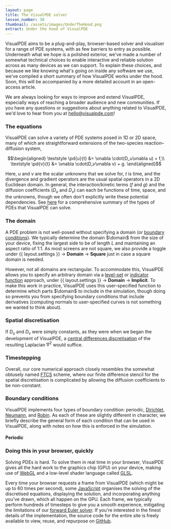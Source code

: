 ```yaml
---
layout: page
title: The VisualPDE solver
lesson_number: 30
thumbnail: /assets/images/UnderTheHood.png
extract: Under the hood of VisualPDE
---
```


VisualPDE aims to be a plug-and-play, browser-based solver and visualiser for a range of PDE systems, with as few barriers to entry as possible. Underneath what we hope is a polished exterior, we've made a number of somewhat technical choices to enable interactive and reliable solution across as many devices as we can support. To explain these choices, and because we like knowing what's going on inside any software we use, we've compiled a short summary of how VisualPDE works under the hood. Soon, this will be accompanied by a more detailed account in an open-access article.

We are always looking for ways to improve and extend VisualPDE, especially ways of reaching a broader audience and new communities. If you have any questions or suggestions about anything related to VisualPDE, we'd love to hear from you at [hello@visualpde.com](mailto:hello@visualpde.com)!

### The equations <a id='equations'>
VisualPDE can solve a variety of PDE systems posed in 1D or 2D space, many of which are straightforward extensions of the two-species reaction–diffusion system,

$$\begin{aligned}
    \textstyle \pd{u}{t} &= \vnabla \cdot(D_u\vnabla u) + f,\\
    \textstyle \pd{v}{t} &= \vnabla \cdot(D_v\vnabla v) + g.
\end{aligned}$$

Here, $u$ and $v$ are the scalar unknowns that we solve for, $t$ is time, and the divergence and gradient operators are the usual spatial operators in a 2D Euclidean domain. In general, the interaction/kinetic terms ($f$ and $g$) and the diffusion coefficients ($D_u$ and $D_v$) can each be functions of time, space, and the unknowns, though we often don't explicitly write these potential dependencies. See [here](what-can-visualpde-solve) for a comprehensive summary of the types of PDEs that VisualPDE can solve.

### The domain <a id='domain'>
A PDE problem is not well-posed without specifying a domain (or [boundary conditions](#boundary-conditions)). We typically determine the domain $\domain$ from the size of your device, fixing the largest side to be of length $L$ and maintaining an aspect ratio of 1:1. As most screens are not square, we also provide a toggle under <span class='click_sequence'>{{ layout.settings }} → **Domain** → **Square**</span> just in case a square domain is needed.

However, not all domains are rectangular. To accommodate this, VisualPDE allows you to specify an arbitrary domain via a [level-set](https://en.wikipedia.org/wiki/Level-set_method) or [indicator function](https://en.wikipedia.org/wiki/Indicator_function) approach, under <span class='click_sequence'>{{ layout.settings }} → **Domain** → **Implicit**</span>. To make this work in practice, VisualPDE uses this user-specified function to determine which parts $\domain$ to include in the simulation, though doing so prevents you from specifying boundary conditions that include derivatives (computing normals to user-specified curves is not something we wanted to think about).

### Spatial discretisation <a id='spatial-discretisation'>
If $D_u$ and $D_v$ were simply constants, as they were when we began the development of VisualPDE, a [central differences discretisation](https://en.wikipedia.org/wiki/Discrete_Laplace_operator) of the resulting Laplacian $\nabla^2$ would suffice.

### Timestepping <a id='timestepping'>

Overall, our core numerical approach closely resembles the somewhat obtusely named [FTCS](https://en.wikipedia.org/wiki/FTCS_scheme) scheme, where our finite difference stencil for the spatial discretisation is complicated by allowing the diffusion coefficients to be non-constant.

### Boundary conditions <a id='boundary-conditions'>
VisualPDE implements four types of boundary condition: periodic, [Dirichlet](https://en.wikipedia.org/wiki/Dirichlet_boundary_condition), [Neumann](https://en.wikipedia.org/wiki/Neumann_boundary_condition), and [Robin](https://en.wikipedia.org/wiki/Robin_boundary_condition). As each of these are slightly different in character, we briefly describe the general form of each condition that can be used in VisualPDE, along with notes on how this is enforced in the simulation.

#### Periodic


<!-- For those conditions that involve spatial derivatives (Neumann and Robin), we make use of **ghost nodes** in our discretisation to enforce the boundary conditions. For instance, enforcing the exemplar Neumann condition stated above at the left-most $x$ boundary is achieved in practice by taking $u(-\dx,y) = u(\dx,y)$ in the spatial finite difference operator described [above](#spatial-discretisation). -->

### Doing this in your browser, quickly <a id='browser'>
Solving PDEs is hard. To solve them in real time in your browser, VisualPDE gives all the hard work to the graphics chip (GPU) on your device, making use of [WebGL](https://en.wikipedia.org/wiki/WebGL) and a low-level shader language called [GLSL](https://en.wikipedia.org/wiki/OpenGL_Shading_Language).

Every time your browser requests a frame from VisualPDE (which might be up to 60 times per second), some [JavaScript](https://en.wikipedia.org/wiki/JavaScript) organises the solving of the discretised equations, displaying the solution, and incorporating anything you've drawn, which all happen on the GPU. Each frame, we typically perform hundreds of timesteps to give you a smooth experience, mitigating the limitations of our [forward Euler solver](#timestepping). If you're interested in the finest details of the implementation, the source code for the entire site is freely available to view, reuse, and repurpose on [GitHub](https://github.com/Pecnut/visual-pde).
